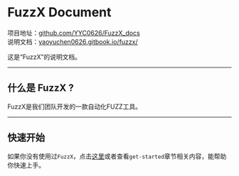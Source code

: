 # FuzzX Document

项目地址：[github.com/YYC0626/FuzzX_docs](https://github.com/YYC0626/FuzzX_docs)        
说明文档：[yaoyuchen0626.gitbook.io/fuzzx/](https://yaoyuchen0626.gitbook.io/fuzzx/)        

这是“FuzzX”的说明文档。

---

## 什么是 FuzzX ?

FuzzX是我们团队开发的一款自动化FUZZ工具。


---
 

## 快速开始

如果你没有使用过`FuzzX`，点击[这里](https://yaoyuchen0626.gitbook.io/fuzzx/get-started)或者查看`get-started`章节相关内容，能帮助你快速上手。




